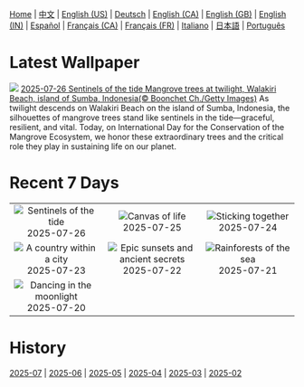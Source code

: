 [Home](../README.md) | [中文](zh-CN.md) | [English (US)](en-US.md) | [Deutsch](de-DE.md) | [English (CA)](en-CA.md) | [English (GB)](en-GB.md) | [English (IN)](en-IN.md) | [Español](es-ES.md) | [Français (CA)](fr-CA.md) | [Français (FR)](fr-FR.md) | [Italiano](it-IT.md) | [日本語](ja-JP.md) | [Português](pt-BR.md)

# Latest Wallpaper
![](https://www.bing.com/th?id=OHR.MangroveTwilight_EN-US0646432423_UHD.jpg)
[2025-07-26 Sentinels of the tide Mangrove trees at twilight, Walakiri Beach, island of Sumba, Indonesia(© Boonchet Ch./Getty Images)](https://www.bing.com/th?id=OHR.MangroveTwilight_EN-US0646432423_UHD.jpg)
As twilight descends on Walakiri Beach on the island of Sumba, Indonesia, the silhouettes of mangrove trees stand like sentinels in the tide—graceful, resilient, and vital. Today, on International Day for the Conservation of the Mangrove Ecosystem, we honor these extraordinary trees and the critical role they play in sustaining life on our planet.

# Recent 7 Days
|  |  |  |
|:---:|:---:|:---:|
| ![](https://www.bing.com/th?id=OHR.MangroveTwilight_EN-US0646432423_400x240.jpg "Sentinels of the tide") 2025-07-26 | ![](https://www.bing.com/th?id=OHR.LasPalmas_EN-US0568727017_400x240.jpg "Canvas of life") 2025-07-25 | ![](https://www.bing.com/th?id=OHR.AshyWoodswallow_EN-US7005770998_400x240.jpg "Sticking together") 2025-07-24 |
| ![](https://www.bing.com/th?id=OHR.VaticanCity_EN-US5915643866_400x240.jpg "A country within a city") 2025-07-23 | ![](https://www.bing.com/th?id=OHR.BadlandsSunset_EN-US5821746223_400x240.jpg "Epic sunsets and ancient secrets") 2025-07-22 | ![](https://www.bing.com/th?id=OHR.AcroporaReef_EN-US5567789372_400x240.jpg "Rainforests of the sea") 2025-07-21 |
| ![](https://www.bing.com/th?id=OHR.BigMoon_EN-US5436003142_400x240.jpg "Dancing in the moonlight") 2025-07-20 |  |  |

# History
[2025-07](../archives/wallpaper/en-US/w_2025_07.md) | [2025-06](../archives/wallpaper/en-US/w_2025_06.md) | [2025-05](../archives/wallpaper/en-US/w_2025_05.md) | [2025-04](../archives/wallpaper/en-US/w_2025_04.md) | [2025-03](../archives/wallpaper/en-US/w_2025_03.md) | [2025-02](../archives/wallpaper/en-US/w_2025_02.md)
